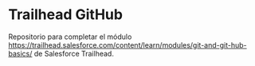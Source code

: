 # Trailhead GitHub
Repositorio para completar el módulo https://trailhead.salesforce.com/content/learn/modules/git-and-git-hub-basics/ de Salesforce Trailhead.
